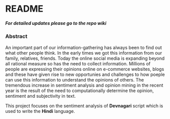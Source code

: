 # README
##### For detailed updates please go to the repo wiki


### Abstract
An important part of our information-gathering has always been to find out what other people think. In the early times we got this information from our family, relatives, friends. Today the online social media is expanding beyond all rational measure so has the need to collect information. Millions of people are expressing their opinions online on e-commerce websites, blogs and these have given rise to new opportunies and challenges to how poeple can use this information to understand the opinions of others. The tremendous increase in sentiment analysis and opinion mining in the recent year is the result of the need to computationally determine the opinion, sentiment and subjectivity in text. 

This project focuses on the sentiment analysis of **Devnagari** script which is used to write the **Hindi** language.





